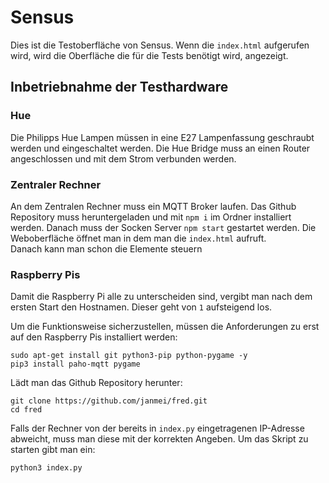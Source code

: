 # Sensus

Dies ist die Testoberfläche von Sensus.
Wenn die `index.html` aufgerufen wird, wird die Oberfläche die für die Tests benötigt wird, angezeigt.

## Inbetriebnahme der Testhardware

### Hue

Die Philipps Hue Lampen müssen in eine E27 Lampenfassung geschraubt werden und eingeschaltet werden. Die Hue Bridge muss an einen Router angeschlossen und mit dem Strom verbunden werden.

### Zentraler Rechner

An dem Zentralen Rechner muss ein MQTT Broker laufen.
Das Github Repository muss heruntergeladen und mit `npm i` im Ordner installiert werden.
Danach muss der Socken Server `npm start` gestartet werden.
Die Weboberfläche öffnet man in dem man die `index.html` aufruft.  
Danach kann man schon die Elemente steuern

### Raspberry Pis

Damit die Raspberry Pi alle zu unterscheiden sind, vergibt man nach dem ersten Start den Hostnamen. Dieser geht von `1` aufsteigend los.

Um die Funktionsweise sicherzustellen, müssen die Anforderungen zu erst auf den Raspberry Pis installiert werden:

```
sudo apt-get install git python3-pip python-pygame -y
pip3 install paho-mqtt pygame
```

Lädt man das Github Repository herunter:

```
git clone https://github.com/janmei/fred.git
cd fred
```

Falls der Rechner von der bereits in `index.py` eingetragenen IP-Adresse abweicht, muss man diese mit der korrekten Angeben.
Um das Skript zu starten gibt man ein:

`python3 index.py`
